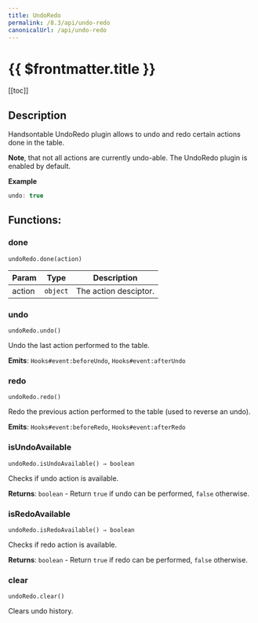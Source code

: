 ```yaml
---
title: UndoRedo
permalink: /8.3/api/undo-redo
canonicalUrl: /api/undo-redo
---
```


# {{ $frontmatter.title }}

[[toc]]

## Description


Handsontable UndoRedo plugin allows to undo and redo certain actions done in the table.

__Note__, that not all actions are currently undo-able. The UndoRedo plugin is enabled by default.


**Example**  
```js
undo: true
```
## Functions:

### done
`undoRedo.done(action)`


| Param | Type | Description |
| --- | --- | --- |
| action | <code>object</code> | The action desciptor. |



### undo
`undoRedo.undo()`

Undo the last action performed to the table.

**Emits**: <code>Hooks#event:beforeUndo</code>, <code>Hooks#event:afterUndo</code>  


### redo
`undoRedo.redo()`

Redo the previous action performed to the table (used to reverse an undo).

**Emits**: <code>Hooks#event:beforeRedo</code>, <code>Hooks#event:afterRedo</code>  


### isUndoAvailable
`undoRedo.isUndoAvailable() ⇒ boolean`

Checks if undo action is available.


**Returns**: <code>boolean</code> - Return `true` if undo can be performed, `false` otherwise.  

### isRedoAvailable
`undoRedo.isRedoAvailable() ⇒ boolean`

Checks if redo action is available.


**Returns**: <code>boolean</code> - Return `true` if redo can be performed, `false` otherwise.  

### clear
`undoRedo.clear()`

Clears undo history.




